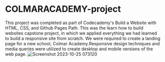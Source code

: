 # COLMARACADEMY-project
This project was completed as part of Codecademy's Build a Website with HTML, CSS, and Github Pages Path. This was the learn how to build websites capstone project, in which we applied everything we had learned to build a responsive site from scratch. We were required to create a landing page for a new school, Colmar Academy.Responsive design techniques and media queries were utilized to create desktop and mobile versions of the web page.
![Screenshot 2023-10-25 073120](https://github.com/digvijaypatil9860/COLMARACADEMY-project/assets/142582732/2e27ea4d-713c-419f-a460-89acd09c1605)

